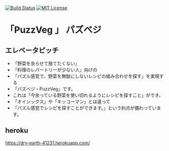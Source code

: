 [![Build Status](https://travis-ci.org/terra-yucco/ruthenium.svg?branch=master)](https://travis-ci.org/terra-yucco/ruthenium)
[![MIT License](http://img.shields.io/badge/license-MIT-blue.svg?style=flat)](LICENSE)

# 「PuzzVeg 」 パズべジ

## エレベータピッチ
- 「野菜を余らせて捨てたくない」
- 「料理のレパートリーが少ない人」向けの
- 「パズル感覚で、野菜を無駄にしないレシピの組み合わせを探す」を実現する
- 「パズべジ・PuzzVeg」です。
- これは「今余っている野菜を使い切れるようにレシピを探すこと」ができ、
- 「オイシックス」や「キッコーマン」とは違って
- 「パズル感覚でレシピを探すことができます。」という利点が備わっています。

## heroku
https://dry-earth-41231.herokuapp.com/
